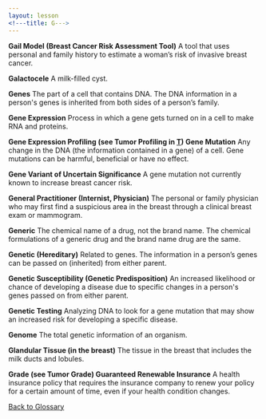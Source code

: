 ```yaml
---
layout: lesson
<!---title: G--->
---
```


<a name="top"></a>

**Gail Model (Breast Cancer Risk Assessment Tool)** 
A tool that uses personal and family history to estimate a woman’s risk of invasive breast cancer.

**Galactocele** 
A milk-filled cyst.

**Genes** 
The part of a cell that contains DNA. The DNA information in a person's genes is inherited from both sides of a person’s family.

**Gene Expression** 
Process in which a gene gets turned on in a cell to make RNA and proteins.

**Gene Expression Profiling (see Tumor Profiling in [T](/{{page.root}}/myhthelperEduContent/T/index.html)) Gene Mutation** 
Any change in the DNA (the information contained in a gene) of a cell. Gene mutations can be harmful, beneficial or have no effect.

**Gene Variant of Uncertain Significance** 
A gene mutation not currently known to increase breast cancer risk.

**General Practitioner (Internist, Physician)** 
The personal or family physician who may first find a suspicious area in the breast through a clinical breast exam or mammogram.

**Generic** 
The chemical name of a drug, not the brand name. The chemical formulations of a generic drug and the brand name drug are the same.

**Genetic (Hereditary)** 
Related to genes. The information in a person’s genes can be passed on (inherited) from either parent.
 
**Genetic Susceptibility (Genetic Predisposition)** 
An increased likelihood or chance of developing a disease due to specific changes in a person's genes passed on from either parent.

**Genetic Testing** 
Analyzing DNA to look for a gene mutation that may show an increased risk for developing a specific disease.

**Genome** 
The total genetic information of an organism.

**Glandular Tissue (in the breast)** 
The tissue in the breast that includes the milk ducts and lobules.

**Grade (see Tumor Grade) Guaranteed Renewable Insurance** 
A health insurance policy that requires the insurance company to renew your policy for a certain amount of time, even if your health condition changes.

<!--a href="#top">Back to top of page</a-->
<a href="https://scnslabutsa.github.io/myhthelperEduContent/Glossary/index.html">Back to Glossary</a>

